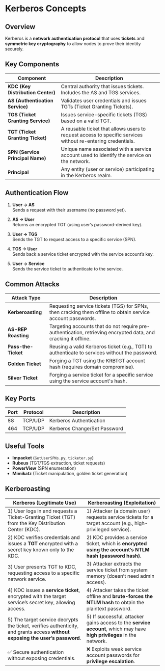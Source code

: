 # Kerberos Concepts

## Overview

Kerberos is a **network authentication protocol** that uses **tickets** and **symmetric key cryptography** to allow nodes to prove their identity securely.


## Key Components

| Component           | Description |
|---------------------|-------------|
| **KDC (Key Distribution Center)** | Central authority that issues tickets. Includes the AS and TGS services. |
| **AS (Authentication Service)** | Validates user credentials and issues TGTs (Ticket Granting Tickets). |
| **TGS (Ticket Granting Service)** | Issues service-specific tickets (TGS) based on a valid TGT. |
| **TGT (Ticket Granting Ticket)** | A reusable ticket that allows users to request access to specific services without re-entering credentials. |
| **SPN (Service Principal Name)** | Unique name associated with a service account used to identify the service on the network. |
| **Principal** | Any entity (user or service) participating in the Kerberos realm. |


## Authentication Flow

1. **User -> AS**  
   Sends a request with their username (no password yet).

2. **AS -> User**  
   Returns an encrypted TGT (using user’s password-derived key).

3. **User -> TGS**  
   Sends the TGT to request access to a specific service (SPN).

4. **TGS -> User**  
   Sends back a service ticket encrypted with the service account’s key.

5. **User -> Service**  
   Sends the service ticket to authenticate to the service.


## Common Attacks

| Attack Type | Description |
|-------------|-------------|
| **Kerberoasting** | Requesting service tickets (TGS) for SPNs, then cracking them offline to obtain service account passwords. |
| **AS-REP Roasting** | Targeting accounts that do not require pre-authentication, retrieving encrypted data, and cracking it offline. |
| **Pass-the-Ticket** | Reusing a valid Kerberos ticket (e.g., TGT) to authenticate to services without the password. |
| **Golden Ticket** | Forging a TGT using the KRBTGT account hash (requires domain compromise). |
| **Silver Ticket** | Forging a service ticket for a specific service using the service account's hash. |


## Key Ports

| Port | Protocol | Description |
|------|----------|-------------|
| 88   | TCP/UDP  | Kerberos Authentication |
| 464  | TCP/UDP  | Kerberos Change/Set Password |


## Useful Tools

- **Impacket** (`GetUserSPNs.py`, `ticketer.py`)
- **Rubeus** (TGT/TGS extraction, ticket requests)
- **PowerView** (SPN enumeration)
- **Mimikatz** (Ticket manipulation, golden ticket generation)

## Kerberoasting

| **Kerberos (Legitimate Use)**                                                                                                  | **Kerberoasting (Exploitation)**                                                                                        |
| ------------------------------------------------------------------------------------------------------------------------------ | ----------------------------------------------------------------------------------------------------------------------- |
| 1️) User logs in and requests a Ticket-Granting Ticket (TGT) from the Key Distribution Center (KDC).                           | 1) Attacker (a domain user) requests service tickets for a target account (e.g., high-privileged service).              |
| 2️) KDC verifies credentials and issues a **TGT** encrypted with a secret key known only to the KDC.                           | 2) KDC provides a service ticket, which is **encrypted using the account’s NTLM hash (password hash)**.                 |
| 3️) User presents TGT to KDC, requesting access to a specific network service.                                                 | 3️) Attacker extracts the service ticket from system memory (doesn’t need admin access).                                |
| 4️) KDC issues a **service ticket**, encrypted with the target service’s secret key, allowing access.                          | 4️) Attacker takes the ticket offline and **brute-forces the NTLM hash** to obtain the plaintext password.              |
| 5️) The target service decrypts the ticket, verifies authenticity, and grants access **without exposing the user’s password**. | 5️) If successful, attacker gains access to the **service account**, which may have **high privileges** in the network. |
| ✅ Secure authentication without exposing credentials.                                                                          | ❌ Exploits weak service account passwords for **privilege escalation**.                                                 |

